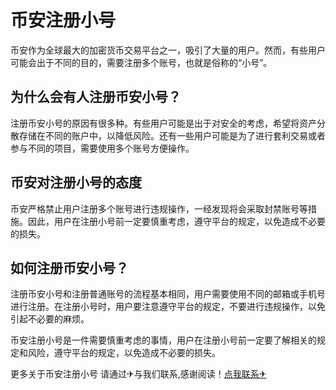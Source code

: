 # 币安注册小号

币安作为全球最大的加密货币交易平台之一，吸引了大量的用户。然而，有些用户可能会出于不同的目的，需要注册多个账号，也就是俗称的“小号”。

## 为什么会有人注册币安小号？

注册币安小号的原因有很多种。有些用户可能是出于对安全的考虑，希望将资产分散存储在不同的账户中，以降低风险。还有一些用户可能是为了进行套利交易或者参与不同的项目，需要使用多个账号方便操作。

## 币安对注册小号的态度

币安严格禁止用户注册多个账号进行违规操作，一经发现将会采取封禁账号等措施。因此，用户在注册小号前一定要慎重考虑，遵守平台的规定，以免造成不必要的损失。

## 如何注册币安小号？

注册币安小号和注册普通账号的流程基本相同，用户需要使用不同的邮箱或手机号进行注册。在注册小号时，用户要注意遵守平台的规定，不要进行违规操作，以免引起不必要的麻烦。

币安注册小号是一件需要慎重考虑的事情，用户在注册小号前一定要了解相关的规定和风险，遵守平台的规定，以免造成不必要的损失。

更多关于币安注册小号 请通过✈与我们联系,感谢阅读！[点我联系✈](https://cn.k02.cc)